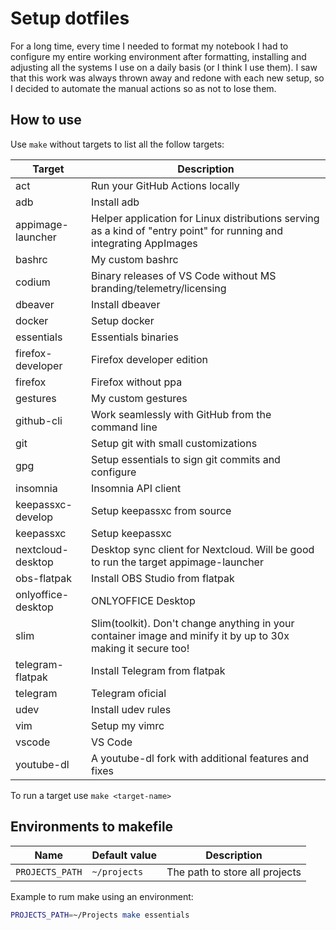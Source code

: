 # Setup dotfiles

For a long time, every time I needed to format my notebook I had to configure my entire working environment after formatting, installing and adjusting all the systems I use on a daily basis (or I think I use them). I saw that this work was always thrown away and redone with each new setup, so I decided to automate the manual actions so as not to lose them.

## How to use

Use `make` without targets to list all the follow targets:

| Target             | Description                                                                                                         |
| ------------------ | ------------------------------------------------------------------------------------------------------------------- |
| act                | Run your GitHub Actions locally                                                                                     |
| adb                | Install adb                                                                                                         |
| appimage-launcher  | Helper application for Linux distributions serving as a kind of "entry point" for running and integrating AppImages |
| bashrc             | My custom bashrc                                                                                                    |
| codium             | Binary releases of VS Code without MS branding/telemetry/licensing                                                  |
| dbeaver            | Install dbeaver                                                                                                     |
| docker             | Setup docker                                                                                                        |
| essentials         | Essentials binaries                                                                                                 |
| firefox-developer  | Firefox developer edition                                                                                           |
| firefox            | Firefox without ppa                                                                                                 |
| gestures           | My custom gestures                                                                                                  |
| github-cli         | Work seamlessly with GitHub from the command line                                                                   |
| git                | Setup git with small customizations                                                                                 |
| gpg                | Setup essentials to sign git commits and configure                                                                  |
| insomnia           | Insomnia API client                                                                                                 |
| keepassxc-develop  | Setup keepassxc from source                                                                                         |
| keepassxc          | Setup keepassxc                                                                                                     |
| nextcloud-desktop  | Desktop sync client for Nextcloud. Will be good to run the target appimage-launcher                                 |
| obs-flatpak        | Install OBS Studio from flatpak                                                                                     |
| onlyoffice-desktop | ONLYOFFICE Desktop                                                                                                  |
| slim               | Slim(toolkit). Don't change anything in your container image and minify it by up to 30x making it secure too!       |
| telegram-flatpak   | Install Telegram from flatpak                                                                                       |
| telegram           | Telegram oficial                                                                                                    |
| udev               | Install udev rules                                                                                                  |
| vim                | Setup my vimrc                                                                                                      |
| vscode             | VS Code                                                                                                             |
| youtube-dl         | A youtube-dl fork with additional features and fixes                                                                |

To run a target use `make <target-name>`

## Environments to makefile

| Name            | Default value | Description                    |
| --------------- | ------------- | ------------------------------ |
| `PROJECTS_PATH` | `~/projects`  | The path to store all projects |

Example to rum make using an environment:

```bash
PROJECTS_PATH=~/Projects make essentials
```